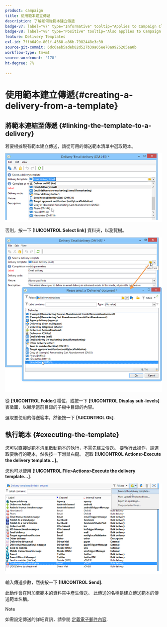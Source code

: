 ```yaml
---
product: campaign
title: 使用範本建立傳遞
description: 了解如何從範本建立傳遞
badge-v7: label="v7" type="Informative" tooltip="Applies to Campaign Classic v7"
badge-v8: label="v8" type="Positive" tooltip="Also applies to Campaign v8"
feature: Delivery Templates
exl-id: 7ffb649e-801f-4568-a86b-7982448e3c30
source-git-commit: 6dc6aeb5adeb82d527b39a05ee70a9926205ea0b
workflow-type: tm+mt
source-wordcount: '178'
ht-degree: 7%

---
```


# 使用範本建立傳遞{#creating-a-delivery-from-a-template}



## 將範本連結至傳遞 {#linking-the-template-to-a-delivery}

若要根據現有範本建立傳送，請從可用的傳送範本清單中選取範本。

![](assets/s_ncs_user_wizard_select_template.png)

否則，按一下 **[!UICONTROL Select link]** 資料夾，以瀏覽樹。

![](assets/s_ncs_user_wizard_choose_link.png)

從 **[!UICONTROL Folder]** 欄位，或按一下 **[!UICONTROL Display sub-levels]** 表徵圖，以顯示當前目錄的子樹中目錄的內容。

選取要使用的傳送範本，然後按一下 **[!UICONTROL Ok]**.

## 執行範本 {#executing-the-template}

您可以直接從範本清單啟動範本的執行，不需先建立傳送。 要執行此操作，請選取要執行的範本，然後按一下滑鼠右鍵。 選取 **[!UICONTROL Actions>Execute the delivery template...]**。

您也可以使用 **[!UICONTROL File>Actions>Execute the delivery template...]**.

![](assets/s_ncs_user_template_execute_menu.png)

輸入傳送參數，然後按一下 **[!UICONTROL Send]**.

此動作會在附加至範本的資料夾中產生傳送。 此傳送的名稱是建立傳送範本的傳送範本名稱。

>[!NOTE]
>
>如需設定傳送的詳細資訊，請參閱 [定義電子郵件內容](defining-the-email-content.md).
